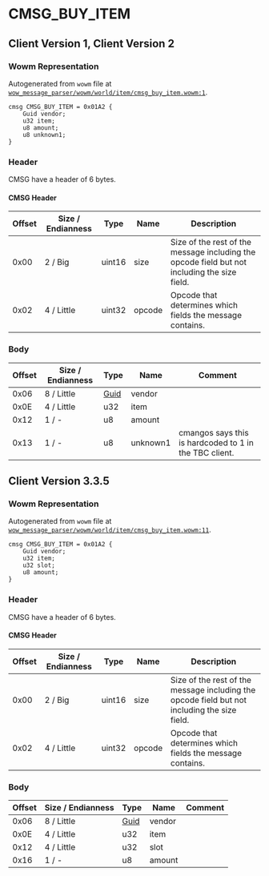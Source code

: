 # CMSG_BUY_ITEM

## Client Version 1, Client Version 2

### Wowm Representation

Autogenerated from `wowm` file at [`wow_message_parser/wowm/world/item/cmsg_buy_item.wowm:1`](https://github.com/gtker/wow_messages/tree/main/wow_message_parser/wowm/world/item/cmsg_buy_item.wowm#L1).
```rust,ignore
cmsg CMSG_BUY_ITEM = 0x01A2 {
    Guid vendor;
    u32 item;
    u8 amount;
    u8 unknown1;
}
```
### Header

CMSG have a header of 6 bytes.

#### CMSG Header

| Offset | Size / Endianness | Type   | Name   | Description |
| ------ | ----------------- | ------ | ------ | ----------- |
| 0x00   | 2 / Big           | uint16 | size   | Size of the rest of the message including the opcode field but not including the size field.|
| 0x02   | 4 / Little        | uint32 | opcode | Opcode that determines which fields the message contains.|

### Body

| Offset | Size / Endianness | Type | Name | Comment |
| ------ | ----------------- | ---- | ---- | ------- |
| 0x06 | 8 / Little | [Guid](../types/packed-guid.md) | vendor |  |
| 0x0E | 4 / Little | u32 | item |  |
| 0x12 | 1 / - | u8 | amount |  |
| 0x13 | 1 / - | u8 | unknown1 | cmangos says this is hardcoded to 1 in the TBC client. |

## Client Version 3.3.5

### Wowm Representation

Autogenerated from `wowm` file at [`wow_message_parser/wowm/world/item/cmsg_buy_item.wowm:11`](https://github.com/gtker/wow_messages/tree/main/wow_message_parser/wowm/world/item/cmsg_buy_item.wowm#L11).
```rust,ignore
cmsg CMSG_BUY_ITEM = 0x01A2 {
    Guid vendor;
    u32 item;
    u32 slot;
    u8 amount;
}
```
### Header

CMSG have a header of 6 bytes.

#### CMSG Header

| Offset | Size / Endianness | Type   | Name   | Description |
| ------ | ----------------- | ------ | ------ | ----------- |
| 0x00   | 2 / Big           | uint16 | size   | Size of the rest of the message including the opcode field but not including the size field.|
| 0x02   | 4 / Little        | uint32 | opcode | Opcode that determines which fields the message contains.|

### Body

| Offset | Size / Endianness | Type | Name | Comment |
| ------ | ----------------- | ---- | ---- | ------- |
| 0x06 | 8 / Little | [Guid](../types/packed-guid.md) | vendor |  |
| 0x0E | 4 / Little | u32 | item |  |
| 0x12 | 4 / Little | u32 | slot |  |
| 0x16 | 1 / - | u8 | amount |  |

